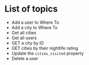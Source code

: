 # List of topics

* Add a user to Where To
* Add a city to Where To
* Get all cities
* Get all users
* GET a city by ID
* GET cities by their nightlife rating
* Update the `cities_visited` property
* Delete a user
